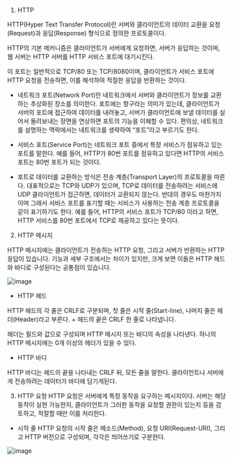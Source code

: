 1. HTTP

HTTP(Hyper Text Transfer Protocol)란 서버와 클라이언트의 데이터 교환을 요청(Request)과 응답(Response) 형식으로 정의한 프로토콜이다.

HTTP의 기본 메커니즘은 클라이언트가 서버에게 요청하면, 서버가 응답하는 것이며, 웹 서버는 HTTP 서버를 HTTP 서비스 포트에 대기시킨다.

이 포트는 일반적으로 TCP/80 또는 TCP/8080이며, 클라이언트가 서비스 포트에 HTTP 요청을 전송하면, 이를 해석하여 적절한 응답을 반환하는 것이다.
- 네트워크 포트(Network Port)란 네트워크에서 서버와 클라이언트가 정보를 교환하는 추상화된 장소를 의미한다. 포트에는 항구라는 의미가 있는데, 클라이언트가 서버의 포트에 접근하여 데이터를 내려놓고, 서버가 클라이언트에 보낼 데이터를 실어서 돌려보내는 장면을 연상하면 포트의 기능을 이해할 수 있다. 편의상, 네트워크를 설명하는 맥락에서는 네트워크를 생략하여 “포트”라고 부르기도 한다.

- 서비스 포트(Service Port)는 네트워크 포트 중에서 특정 서비스가 점유하고 있는 포트를 말한다. 예를 들어, HTTP가 80번 포트를 점유하고 있다면 HTTP의 서비스 포트는 80번 포트가 되는 것이다.

- 포트로 데이터를 교환하는 방식은 전송 계층(Transport Layer)의 프로토콜을 따른다. 대표적으로는 TCP와 UDP가 있으며, TCP로 데이터를 전송하려는 서비스에 UDP 클라이언트가 접근하면, 데이터가 교환되지 않는다. 반대의 경우도 마찬가지이며 그래서 서비스 포트를 표기할 때는 서비스가 사용하는 전송 계층 프로토콜을 같이 표기하기도 한다. 예를 들어, HTTP의 서비스 포트가 TCP/80 이라고 하면, HTTP 서비스를 80번 포트에서 TCP로 제공하고 있다는 뜻이다.

2. HTTP 메시지

HTTP 메시지에는 클라이언트가 전송하는 HTTP 요청, 그리고 서버가 반환하는 HTTP 응답이 있습니다. 기능과 세부 구조에서는 차이가 있지만, 크게 보면 이들은 HTTP 헤드와 바디로 구성된다는 공통점이 있습니다.

![image](https://user-images.githubusercontent.com/105031277/167876814-c60fd9a6-6930-4c22-86ef-5a0999e2aa88.png)


- HTTP 헤드

HTTP 헤드의 각 줄은 CRLF로 구분되며, 첫 줄은 시작 줄(Start-line), 나머지 줄은 헤더(Header)라고 부른다. + 헤드의 끝은 CRLF 한 줄로 나타냅니다.

헤더는 필드와 값으로 구성되며 HTTP 메시지 또는 바디의 속성을 나타낸다. 하나의 HTTP 메시지에는 0개 이상의 헤더가 있을 수 있다.

- HTTP 바디

HTTP 바디는 헤드의 끝을 나타내는 CRLF 뒤, 모든 줄을 말한다. 클라이언트나 서버에게 전송하려는 데이터가 바디에 담기게된다.


3. HTTP 요청
HTTP 요청은 서버에게 특정 동작을 요구하는 메시지이다. 서버는 해당 동작이 실현 가능한지, 클라이언트가 그러한 동작을 요청할 권한이 있는지 등을 검토하고, 적절할 때만 이를 처리한다.

- 시작 줄
HTTP 요청의 시작 줄은 메소드(Method), 요청 URI(Request-URI), 그리고 HTTP 버전으로 구성되며, 각각은 띄어쓰기로 구분한다.

![image](https://user-images.githubusercontent.com/105031277/167877582-0fc87dcc-414b-4236-a690-76875d5fef07.png)
